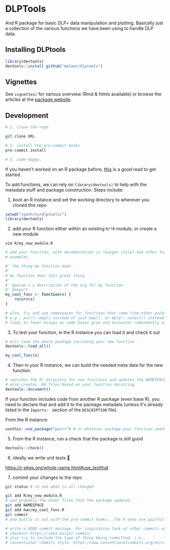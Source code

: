 # DLPTools

And R package for basic DLP+ data manipulation and plotting. Basically just a collection of the various functions we have been using to handle DLP data.

## Installing DLPtools

```r
library(devtools)
devtools::install_github("molonc/dlptools")
```

## Vignettes

See `vignettes/` for various overview (Rmd & htmls available) or browse the articles at the [package website](https://molonc.github.io/dlptools/).

## Development

```bash
# 1. clone the repo

git clone URL

# 2. install the pre-commit hooks
pre-commit install

# 3. code happy.
```

If you haven't worked on an R package before, [this](https://r-pkgs.org/whole-game.html) is a good read to get started.

To add functions, we can rely on `library(devtools)` to help with the metadata stuff and package construction. Steps include:

1. boot an R instance and set the working directory to wherever you cloned this repo

```R
setwd("/path/to/dlptools/")
library(devtools)
```

2. add your R function either within an existing `R/*R` module, or create a new module

```
vim R/my_new_module.R
```

```R
# add your function, with documentation in roxygen style! See other funcs for 
# examples.

#' the thing my function does
#'
# my function does this great thing
#' 
#' @param x a description of the arg for my function
#' @export
my_cool_func <- function(x) {
    return(x)
}

# also, try and use namespaces for functions that come from other packages, 
# e.g., purrr::map() instead of just map(), or dplyr::select() instead of just select()
# leads to fewer mixups as code bases grow and encounter redundantly named functions.
```

3. To test your function, in the R instance you can load it and check it out

```R
# will load the whole package including your new function
devtools::load_all()

my_cool_func(x)
```

4. Then in your R instance, we can build the needed meta data for the new function.

```R
# searches the R/ directory for new functions and updates the NAMESPACE file.
# also creates .Rd files based on your function docstring.
devtools::document()
```

If your function includes code from another R package (even base R), you need to declare that and add it to the package metadata (unless it's already listed in the `Imports: ` section of the `DESCRIPTION` file).

From the R instance:

```R
usethis::use_package("purrr") # or whatever package your function needs
```


5. From the R instance, run a check that the package is still good

```R
devtools::check()
```

6. ideally we write unit tests 😬

https://r-pkgs.org/whole-game.html#use_testthat

7. commit your changes to the repo

```bash
git status # to see what is all changed

git add R/my_new_module.R
# and probably the other files that the package updated
git add NAMESPACE
git add man/my_cool_func.R
git commit
# and battle it out with the pre-commit hooks...the R ones are painfully slow

# write a GOOD commit message. For inspiration look at other commits and 
# checkout https://cbea.ms/git-commit/
# also try to include the type of thing being committed, i.e.,
# conventional commits style: https://www.conventionalcommits.org/en/v1.0.0/
```